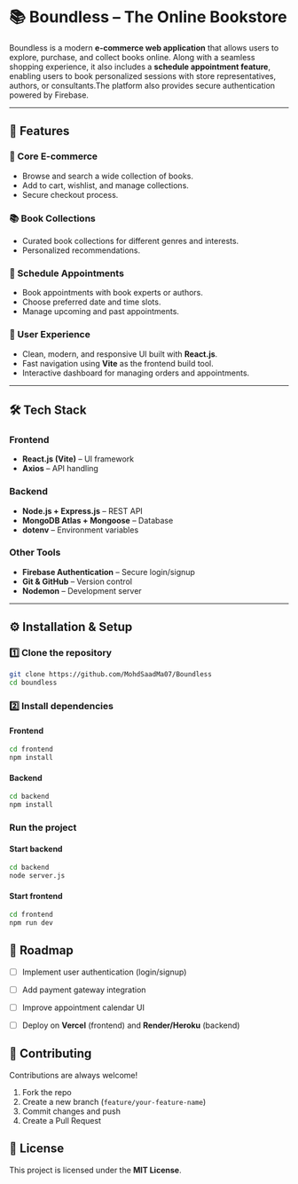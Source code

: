 # 📚 Boundless – The Online Bookstore

Boundless is a modern **e-commerce web application** that allows users to explore, purchase, and collect books online. Along with a seamless shopping experience, it also includes a **schedule appointment feature**, enabling users to book personalized sessions with store representatives, authors, or consultants.The platform also provides secure authentication powered by Firebase.

---

## 🚀 Features

### 🛒 Core E-commerce

* Browse and search a wide collection of books.
* Add to cart, wishlist, and manage collections.
* Secure checkout process.

### 📚 Book Collections

* Curated book collections for different genres and interests.
* Personalized recommendations.

### 📅 Schedule Appointments

* Book appointments with book experts or authors.
* Choose preferred date and time slots.
* Manage upcoming and past appointments.

### 🎨 User Experience

* Clean, modern, and responsive UI built with **React.js**.
* Fast navigation using **Vite** as the frontend build tool.
* Interactive dashboard for managing orders and appointments.

---

## 🛠️ Tech Stack

### Frontend

* **React.js (Vite)** – UI framework
* **Axios** – API handling

### Backend

* **Node.js + Express.js** – REST API
* **MongoDB Atlas + Mongoose** – Database
* **dotenv** – Environment variables

### Other Tools

* **Firebase Authentication**  – Secure login/signup
* **Git & GitHub** – Version control
* **Nodemon** – Development server


---

## ⚙️ Installation & Setup

### 1️⃣ Clone the repository

```bash
git clone https://github.com/MohdSaadMa07/Boundless
cd boundless
```

### 2️⃣ Install dependencies

#### Frontend

```bash
cd frontend
npm install
```

#### Backend

```bash
cd backend
npm install
```


### Run the project

#### Start backend

```bash
cd backend
node server.js
```

#### Start frontend

```bash
cd frontend
npm run dev
```

## 📌 Roadmap

* [ ] Implement user authentication (login/signup)
* [ ] Add payment gateway integration
* [ ] Improve appointment calendar UI
* [ ] Deploy on **Vercel** (frontend) and **Render/Heroku** (backend)


## 🤝 Contributing

Contributions are always welcome!

1. Fork the repo
2. Create a new branch (`feature/your-feature-name`)
3. Commit changes and push
4. Create a Pull Request



## 📜 License

This project is licensed under the **MIT License**.

